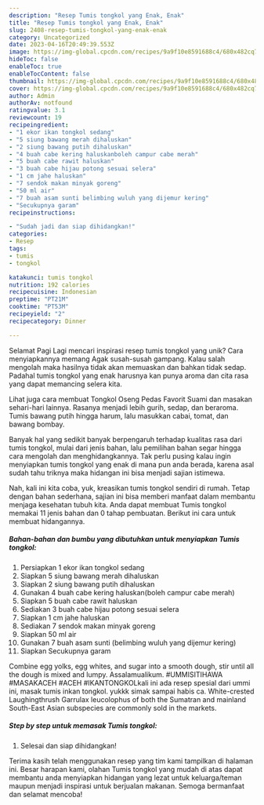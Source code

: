 ```yaml
---
description: "Resep Tumis tongkol yang Enak, Enak"
title: "Resep Tumis tongkol yang Enak, Enak"
slug: 2408-resep-tumis-tongkol-yang-enak-enak
category: Uncategorized
date: 2023-04-16T20:49:39.553Z
image: https://img-global.cpcdn.com/recipes/9a9f10e8591688c4/680x482cq70/tumis-tongkol-foto-resep-utama.jpg
hideToc: false
enableToc: true
enableTocContent: false
thumbnail: https://img-global.cpcdn.com/recipes/9a9f10e8591688c4/680x482cq70/tumis-tongkol-foto-resep-utama.jpg
cover: https://img-global.cpcdn.com/recipes/9a9f10e8591688c4/680x482cq70/tumis-tongkol-foto-resep-utama.jpg
author: Admin
authorAv: notfound
ratingvalue: 3.1
reviewcount: 19
recipeingredient:
- "1 ekor ikan tongkol sedang"
- "5 siung bawang merah dihaluskan"
- "2 siung bawang putih dihaluskan"
- "4 buah cabe kering haluskanboleh campur cabe merah"
- "5 buah cabe rawit haluskan"
- "3 buah cabe hijau potong sesuai selera"
- "1 cm jahe haluskan"
- "7 sendok makan minyak goreng"
- "50 ml air"
- "7 buah asam sunti belimbing wuluh yang dijemur kering"
- "Secukupnya garam"
recipeinstructions:

- "Sudah jadi dan siap dihidangkan!"
categories:
- Resep
tags:
- tumis
- tongkol

katakunci: tumis tongkol 
nutrition: 192 calories
recipecuisine: Indonesian
preptime: "PT21M"
cooktime: "PT53M"
recipeyield: "2"
recipecategory: Dinner

---
```



Selamat Pagi Lagi mencari inspirasi resep tumis tongkol yang unik? Cara menyiapkannya memang Agak susah-susah gampang. Kalau salah mengolah maka hasilnya tidak akan memuaskan dan bahkan tidak sedap. Padahal tumis tongkol yang enak harusnya kan punya aroma dan cita rasa yang dapat memancing selera kita.


Lihat juga cara membuat Tongkol Oseng Pedas Favorit Suami dan masakan sehari-hari lainnya. Rasanya menjadi lebih gurih, sedap, dan beraroma. Tumis bawang putih hingga harum, lalu masukkan cabai, tomat, dan bawang bombay.

Banyak hal yang sedikit banyak berpengaruh terhadap kualitas rasa dari tumis tongkol, mulai dari jenis bahan, lalu pemilihan bahan segar hingga cara mengolah dan menghidangkannya. Tak perlu pusing kalau ingin menyiapkan tumis tongkol yang enak di mana pun anda berada, karena asal sudah tahu triknya maka hidangan ini bisa menjadi sajian istimewa.


Nah, kali ini kita coba, yuk, kreasikan tumis tongkol sendiri di rumah. Tetap dengan bahan sederhana, sajian ini bisa memberi manfaat dalam membantu menjaga kesehatan tubuh kita. Anda dapat membuat Tumis tongkol memakai 11 jenis bahan dan 0 tahap pembuatan. Berikut ini cara untuk membuat hidangannya.

<!--inarticleads1-->

##### Bahan-bahan dan bumbu yang dibutuhkan untuk menyiapkan Tumis tongkol:

1. Persiapkan 1 ekor ikan tongkol sedang
1. Siapkan 5 siung bawang merah dihaluskan
1. Siapkan 2 siung bawang putih dihaluskan
1. Gunakan 4 buah cabe kering haluskan(boleh campur cabe merah)
1. Siapkan 5 buah cabe rawit haluskan
1. Sediakan 3 buah cabe hijau potong sesuai selera
1. Siapkan 1 cm jahe haluskan
1. Sediakan 7 sendok makan minyak goreng
1. Siapkan 50 ml air
1. Gunakan 7 buah asam sunti (belimbing wuluh yang dijemur kering)
1. Siapkan Secukupnya garam


Combine egg yolks, egg whites, and sugar into a smooth dough, stir until all the dough is mixed and lumpy. Assalamualikum. #UMMISITIHAWA #MASAKACEH #ACEH #IKANTONGKOLkali ini ada resep spesial dari ummi ini, masak tumis inkan tongkol. yukkk simak sampai habis ca. White-crested Laughingthrush Garrulax leucolophus of both the Sumatran and mainland South-East Asian subspecies are commonly sold in the markets. 

<!--inarticleads2-->

##### Step by step untuk memasak Tumis tongkol:


1. Selesai dan siap dihidangkan!



Terima kasih telah menggunakan resep yang tim kami tampilkan di halaman ini. Besar harapan kami, olahan Tumis tongkol yang mudah di atas dapat membantu anda menyiapkan hidangan yang lezat untuk keluarga/teman maupun menjadi inspirasi untuk berjualan makanan. Semoga bermanfaat dan selamat mencoba!
